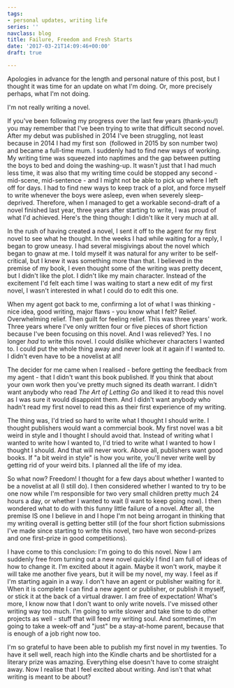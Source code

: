 ```yaml
---
tags:
- personal updates, writing life
series: ''
navclass: blog
title: Failure, Freedom and Fresh Starts
date: '2017-03-21T14:09:46+00:00'
draft: true

---
```

Apologies in advance for the length and personal nature of this post, but I thought it was time for an update on what I'm doing. Or, more precisely perhaps, what I'm not doing.

I'm not really writing a novel.

If you've been following my progress over the last few years (thank-you!) you may remember that I've been trying to write that difficult second novel. After my debut was published in 2014 I've been struggling, not least because in 2014 I had my first son  (followed in 2015 by son number two) and became a full-time mum. I suddenly had to find new ways of working. My writing time was squeezed into naptimes and the gap between putting the boys to bed and doing the washing-up. It wasn't just that I had much less time, it was also that my writing time could be stopped any second - mid-scene, mid-sentence - and I might not be able to pick up where I left off for days. I had to find new ways to keep track of a plot, and force myself to write whenever the boys were asleep, even when severely sleep-deprived. Therefore, when I managed to get a workable second-draft of a novel finished last year, three years after starting to write, I was proud of what I'd achieved. Here's the thing though: I didn't like it very much at all.

In the rush of having created a novel, I sent it off to the agent for my first novel to see what he thought. In the weeks I had while waiting for a reply, I began to grow uneasy. I had several misgivings about the novel which began to gnaw at me. I told myself it was natural for any writer to be self-critical, but I knew it was something more than that. I believed in the premise of my book, I even thought some of the writing was pretty decent, but I didn't like the plot. I didn't like my main character. Instead of the excitement I'd felt each time I was waiting to start a new edit of my first novel, I wasn't interested in what I could do to edit this one.

When my agent got back to me, confirming a lot of what I was thinking - nice idea, good writing, major flaws - you know what I felt? Relief. Overwhelming relief. Then guilt for feeling relief. This was three years' work. Three years where I've only written four or five pieces of short fiction because I've been focusing on this novel. And I was relieved? Yes. I no longer _had_ to write this novel. I could dislike whichever characters I wanted to. I could put the whole thing away and never look at it again if I wanted to. I didn't even have to be a novelist at all!

The decider for me came when I realised - before getting the feedback from my agent - that I didn't want this book published. If you think that about your own work then you've pretty much signed its death warrant. I didn't want anybody who read _The Art of Letting Go_ and liked it to read this novel as I was sure it would disappoint them. And I didn't want anybody who hadn't read my first novel to read this as their first experience of my writing.

The thing was, I'd tried so hard to write what I thought I should write. I thought publishers would want a commercial book. My first novel was a bit weird in style and I thought I should avoid that. Instead of writing what I wanted to write how I wanted to, I'd tried to write what I wanted to how I thought I should. And that will never work. Above all, publishers want good books. If "a bit weird in style" is how you write, you'll never write well by getting rid of your weird bits. I planned all the life of my idea.

So what now? Freedom! I thought for a few days about whether I wanted to be a novelist at all (I still do). I then considered whether I wanted to try to be one now while I'm responsible for two very small children pretty much 24 hours a day, or whether I wanted to wait (I want to keep going now). I then wondered what to do with this funny little failure of a novel. After all, the premise IS one I believe in and I hope I'm not being arrogant in thinking that my writing overall is getting better still (of the four short fiction submissions I've made since starting to write this novel, two have won second-prizes and one first-prize in good competitions).

I have come to this conclusion: I'm going to do this novel. Now I am suddenly free from turning out a new novel quickly I find I am full of ideas of how to change it. I'm excited about it again. Maybe it won't work, maybe it will take me another five years, but it will be my novel, my way. I feel as if I'm starting again in a way. I don't have an agent or publisher waiting for it. When it is complete I can find a new agent or publisher, or publish it myself, or stick it at the back of a virtual drawer. I am free of expectation! What's more, I know now that I don't want to only write novels. I've missed other writing way too much. I'm going to write slower and take time to do other projects as well - stuff that will feed my writing soul. And sometimes, I'm going to take a week-off and "just" be a stay-at-home parent, because that is enough of a job right now too.

I'm so grateful to have been able to publish my first novel in my twenties. To have it sell well, reach high into the Kindle charts and be shortlisted for a literary prize was amazing. Everything else doesn't have to come straight away. Now I realise that I feel excited about writing. And isn't that what writing is meant to be about?